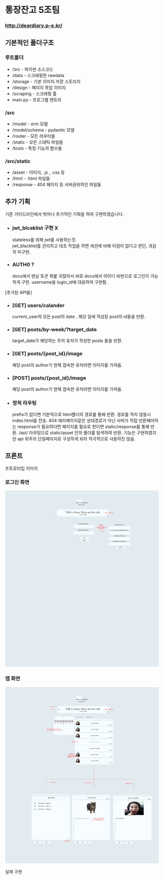# 통장잔고 5조팀

### http://deardiary.p-e.kr/

## 기본적인 폴더구조

### 루트폴더
- /src - 파이썬 소스코드
- /data - 스크래핑한 rawdata
- /storage - 기본 이미지 저장 스토리지
- /design - 페이지 목업 이미지
- /scraping - 스크래핑 툴
- main.py - 프로그램 엔트리
### /src
- /model - orm 모델
- /model/schema - pydantic 모델
- /router - 모든 라우터들
- /static - 모든 스테틱 파일들
- /tools - 특정 기능의 함수들
### /src/static
- /asset - 이미지, .js , .css 등
- /html - .html 파일들
- /response - 404 페이지 등 서버권위적인 파일들

## 추가 기획
기존 가이드라인에서 벗어나 추가적인 기획을 하여 구현하였습니다.  

- ### jwt_blcaklist 구현 X
  stateless를 위해 jwt를 사용하는것.  
  jwt_blacklist를 관리하고 대조 작업을 하면 세션에 비해 이점이 없다고 판단, 과감히 미구현.

- ### AUTH0 ?
  docs에서 맨날 토큰 복붙 귀찮아서 바로 docs에서 아이디 비번으로 로그인이 가능하게 구현.
  username을 login_id에 대응하여 구현함.

[추가된 API들]
- ### [GET] users/calander
  current_user의 모든 post의 date , 해당 일에 작성된 post의 id들을 반환.  

- ### [GET] posts/by-week/?target_date
  target_date가 해당하는 주의 유저가 작성한 posts 들을 반환.  

- ### [GET] posts/{post_id}/image
  해당 post의 author가 현재 접속한 유저라면 이미지를 가져옴.  

- ### [POST] posts/{post_id}/image
  해당 post의 author가 현재 접속한 유저라면 이미지를 가져옴.

- ### 정적 라우팅
  prefix가 없다면 기본적으로 html폴더의 경로를 통해 반환. 경로를 적지 않을시 index.html을 전송.
  404 에러페이지같은 상대경로가 아닌 서버가 직접 반환해야하는 response가 필요하다면 페이지를 필요로 한다면 static/response를 통해 반환.
  /ast/ 라우팅으로 static/asset 안의 폴더를 탐색하여 반환.
  기능은 구현하였지만 api 위주의 단일페이지로 구성하게 되어 적극적으로 사용하진 않음.

## 프론트

프토로타입 이미지

### 로그인 화면
![img2](/design/not_authed_page.png)

### 앱 화면
![img1](/design/authed_page.png)

실제 구현

